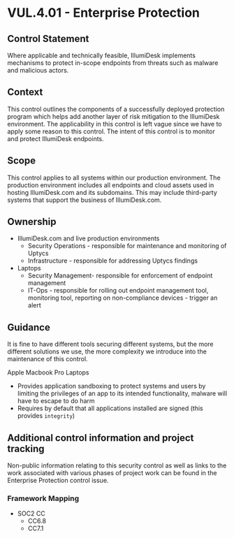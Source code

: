 # VUL.4.01 - Enterprise Protection

## Control Statement

Where applicable and technically feasible, IllumiDesk implements mechanisms to protect in-scope endpoints from threats such as malware and malicious actors.

## Context

This control outlines the components of a successfully deployed protection program which helps add another layer of risk mitigation to the IllumiDesk environment. The applicability in this control is left vague since we have to apply some reason to this control. The intent of this control is to monitor and protect IllumiDesk endpoints.

## Scope

This control applies to all systems within our production environment. The production environment includes all endpoints and cloud assets used in hosting IllumiDesk.com and its subdomains. This may include third-party systems that support the business of IllumiDesk.com.

## Ownership

* IllumiDesk.com and live production environments
  * Security Operations - responsible for maintenance and monitoring of Uptycs
  * Infrastructure - responsible for addressing Uptycs findings
* Laptops
  * Security Management- responsible for enforcement of endpoint management
  * IT-Ops - responsible for rolling out endpoint management tool, monitoring tool, reporting on non-compliance devices - trigger an alert

## Guidance

It is fine to have different tools securing different systems, but the more different solutions we use, the more complexity we introduce into the maintenance of this control.

Apple Macbook Pro Laptops

* Provides application sandboxing to protect systems and users by limiting the privileges of an app to its intended functionality, malware will have to escape to do harm
* Requires by default that all applications installed are signed \(this provides `integrity`\)

## Additional control information and project tracking

Non-public information relating to this security control as well as links to the work associated with various phases of project work can be found in the Enterprise Protection control issue.

### Framework Mapping

* SOC2 CC
  * CC6.8
  * CC7.1

